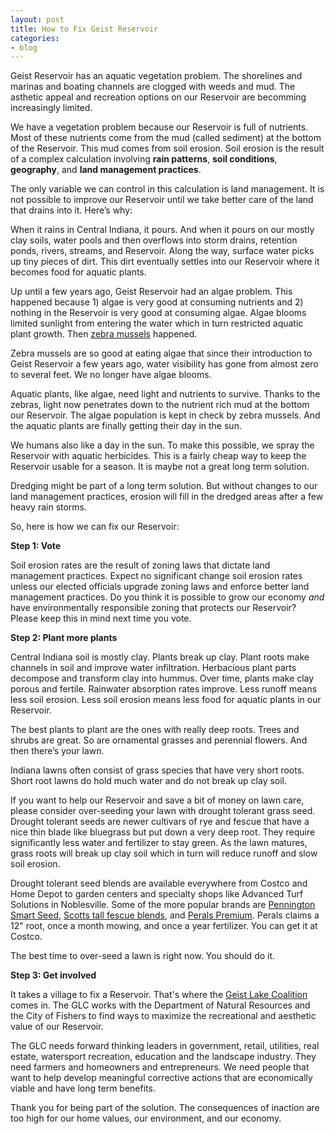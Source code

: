```yaml
---
layout: post
title: How to Fix Geist Reservoir
categories:
- blog
---
```


Geist Reservoir has an aquatic vegetation problem. The shorelines and marinas and boating channels are clogged with weeds and mud. The asthetic appeal and recreation options on our Reservoir are becomming increasingly limited.

We have a vegetation problem because our Reservoir is full of nutrients. Most of these nutrients come from the mud (called sediment) at the bottom of the Reservoir. This mud comes from soil erosion.  Soil erosion is the result of a complex calculation involving **rain patterns**, **soil conditions**, **geography**, and **land management practices**.

The only variable we can control in this calculation is land management.  It is not possible to improve our Reservoir until we take better care of the land that drains into it. Here’s why:

When it rains in Central Indiana, it pours.  And when it pours on our mostly clay soils, water pools and then overflows into storm drains, retention ponds, rivers, streams, and Reservoir. Along the way, surface water picks up tiny pieces of dirt. This dirt eventually settles into our Reservoir where it becomes food for aquatic plants. 

Up until a few years ago, Geist Reservoir had an algae problem. This happened because 1) algae is very good at consuming nutrients and 2) nothing in the Reservoir is very good at consuming algae. Algae blooms limited sunlight from entering the water which in turn restricted aquatic plant growth. Then [zebra mussels](https://en.wikipedia.org/wiki/Zebra_mussel) happened.

Zebra mussels are so good at eating algae that since their introduction to Geist Reservoir a few years ago, water visibility has gone from almost zero to several feet. We no longer have algae blooms. 

Aquatic plants, like algae, need light and nutrients to survive. Thanks to the zebras, light now penetrates down to the nutrient rich mud at the bottom our Reservoir. The algae population is kept in check by zebra mussels. And the aquatic plants are finally getting their day in the sun.

We humans also like a day in the sun. To make this possible, we spray the Reservoir with aquatic herbicides. This is a fairly cheap way to keep the Reservoir usable for a season. It is maybe not a great long term solution. 

Dredging might be part of a long term solution. But without changes to our land management practices,  erosion will fill in the dredged areas after a few heavy rain storms. 

So, here is how we can fix our Reservoir:

**Step 1: Vote**

Soil erosion rates are the result of zoning laws that dictate land management practices. Expect no significant change soil erosion rates unless our elected officials upgrade zoning laws and enforce better land management practices.  Do you think it is possible to grow our economy *and* have environmentally responsible zoning that protects our Reservoir?  Please keep this in mind next time you vote.

**Step 2: Plant more plants**

Central Indiana soil is mostly clay. Plants break up clay. Plant roots make channels in soil and improve water infiltration. Herbacious plant parts decompose and transform clay into hummus. Over time, plants make clay porous and fertile. Rainwater absorption rates improve. Less runoff means less soil erosion. Less soil erosion means less food for aquatic plants in our Reservoir. 

The best plants to plant are the ones with really deep roots. Trees and shrubs are great. So are ornamental grasses and perennial flowers. And then there’s your lawn.

Indiana lawns often consist of grass species that have very short roots. Short root lawns do hold much water and do not break up clay soil.  

If you want to help our Reservoir and save a bit of money on lawn care, please consider over-seeding your lawn with drought tolerant grass seed.  Drought tolerant seeds are newer cultivars of rye and fescue that have a nice thin blade like bluegrass but put down a very deep root. They require significantly less water and fertilizer to stay green. As the lawn matures, grass roots will break up clay soil which in turn will reduce runoff and slow soil erosion. 

Drought tolerant seed blends are available everywhere from Costco and Home Depot to garden centers and specialty shops like Advanced Turf Solutions in Noblesville. Some of the more popular brands are [Pennington Smart Seed](http://www.penningtonseed.com/products/smart-seed), [Scotts tall fescue blends](http://www.scotts.com/smg/gocat/turf-builder-grass-seeds/cat50050), and [Perals Premium](http://www.pearlspremium.com/). Perals claims a 12" root, once a month mowing, and once a year fertilizer. You can get it at Costco. 

The best time to over-seed a lawn is right now. You should do it.
   
**Step 3: Get involved**

It takes a village to fix a Reservoir.  That's where the [Geist Lake Coalition](http://geistlake.com/) comes in.  The GLC works with the Department of Natural Resources and the City of Fishers to find ways to maximize the recreational and aesthetic value of our Reservoir. 

The GLC needs forward thinking leaders in government, retail, utilities, real estate, watersport recreation, education and the landscape industry. They need farmers and homeowners and entrepreneurs. We need people that want to help develop meaningful corrective actions that are economically viable and have long term benefits.

Thank you for being part of the solution. The consequences of inaction are too high for our home values, our environment, and our economy.
